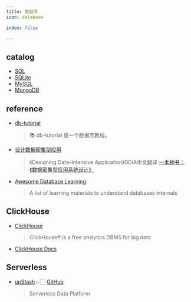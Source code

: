 ```yaml
---
title: 数据库
icon: database

index: false

---
```


<!-- more -->

## catalog

- [SQL](sql.md)
- [SQLite](sqlite.md)
- [MySQL](mysql.md)
- [MongoDB](mongodb.md)

## reference

- [db-tutorial](https://github.com/dunwu/db-tutorial)
    > 📚 db-tutorial 是一个数据库教程。
- [设计数据密集型应用](https://github.com/Vonng/ddia)
    > 《Designing Data-Intensive Application》DDIA中文翻译
    > [一本神书：《数据密集型应用系统设计》](https://fuxuemingzhu.cn/ddia)
- [Awesome Database Learning](https://github.com/pingcap/awesome-database-learning)
    > A list of learning materials to understand databases internals
    
## ClickHouse
    
- [ClickHouse](https://github.com/ClickHouse)
    > ClickHouse® is a free analytics DBMS for big data
- [ClickHouse Docs](https://clickhouse.com/docs/zh/)

## Serverless

- [upStash](https://upstash.com/) 👉🏻 [GitHub](https://github.com/upstash)
    > Serverless Data Platform